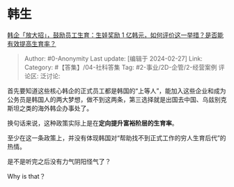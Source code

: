 # 韩生
[韩企「放大招」，鼓励员工生育：生娃奖励 1 亿韩元，如何评价这一举措？是否能有效提高生育率？](https://www.zhihu.com/question/645882826/answer/3411400359)

> Author: #0-Anonymity
> Last update: [编辑于 2024-02-27]
> Link:
> Category: #【答集】/04-社科答集 
> Tag: #2-事业/2D-企管/2-经营案例 
> 评论区:
> 泛讨论:

首先要知道这些核心韩企的正式员工都是韩国的“上等人”，能加入这些企业和成为公务员是韩国人的两大梦想，做不到这两条，第三选择就是出国去中国、乌兹别克斯坦之类的海外韩企办事处了。

换句话来说，这种政策实际上是在**定向提升富裕阶层的生育率**。

至少在这一条政策上，并没有体现韩国对“帮助找不到正式工作的穷人生育后代”的热情。

是不是听完之后没有力气阴阳怪气了？

Why is that？